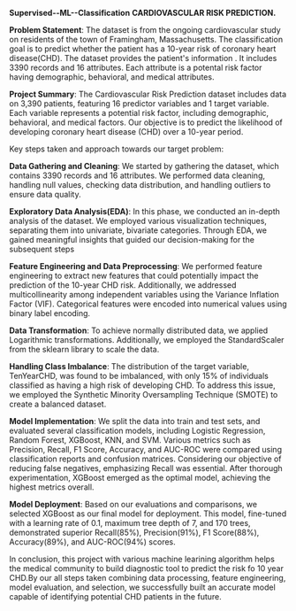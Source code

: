**Supervised--ML--Classification**
**CARDIOVASCULAR RISK PREDICTION.**

**Problem Statement**: The dataset is from the ongoing cardiovascular study on residents of the town of Framingham, Massachusetts. The classification goal is to predict whether the patient has a 10-year risk of coronary heart disease(CHD). The dataset provides the patient's information . It includes 3390 records and 16 attributes. Each attribute is a potental risk factor having demographic, behavioral, and medical attributes.

**Project Summary**: The Cardiovascular Risk Prediction dataset includes data on 3,390 patients, featuring 16 predictor variables and 1 target variable. Each variable represents a potential risk factor, including demographic, behavioral, and medical factors. Our objective is to predict the likelihood of developing coronary heart disease (CHD) over a 10-year period.

Key steps taken and approach towards our target problem:

**Data Gathering and Cleaning**: We started by gathering the dataset, which contains 3390 records and 16 attributes. We performed data cleaning, handling null values, checking data distribution, and handling outliers to ensure data quality.

**Exploratory Data Analysis(EDA)**: In this phase, we conducted an in-depth analysis of the dataset. We employed various visualization techniques, separating them into univariate, bivariate categories. Through EDA, we gained meaningful insights that guided our decision-making for the subsequent steps

**Feature Engineering and Data Preprocessing**: We performed feature engineering to extract new features that could potentially impact the prediction of the 10-year CHD risk. Additionally, we addressed multicollinearity among independent variables using the Variance Inflation Factor (VIF). Categorical features were encoded into numerical values using binary label encoding.

**Data Transformation**: To achieve normally distributed data, we applied Logarithmic transformations. Additionally, we employed the StandardScaler from the sklearn library to scale the data.

**Handling Class Imbalance**: The distribution of the target variable, TenYearCHD, was found to be imbalanced, with only 15% of individuals classified as having a high risk of developing CHD. To address this issue, we employed the Synthetic Minority Oversampling Technique (SMOTE) to create a balanced dataset.

**Model Implementation**: We split the data into train and test sets, and evaluated several classification models, including Logistic Regression, Random Forest, XGBoost, KNN, and SVM. Various metrics such as Precision, Recall, F1 Score, Accuracy, and AUC-ROC were compared using classification reports and confusion matrices. Considering our objective of reducing false negatives, emphasizing Recall was essential. After thorough experimentation, XGBoost emerged as the optimal model, achieving the highest metrics overall.

**Model Deployment**: Based on our evaluations and comparisons, we selected XGBoost as our final model for deployment. This model, fine-tuned with a learning rate of 0.1, maximum tree depth of 7, and 170 trees, demonstrated superior Recall(85%), Precision(91%), F1 Score(88%), Accuracy(89%), and AUC-ROC(94%) scores.

In conclusion, this project with various machine learining algorithm helps the medical community to build diagnostic tool to predict the risk fo 10 year CHD.By our all steps taken combining data processing, feature engineering, model evaluation, and selection, we successfully built an accurate model capable of identifying potential CHD patients in the future.
